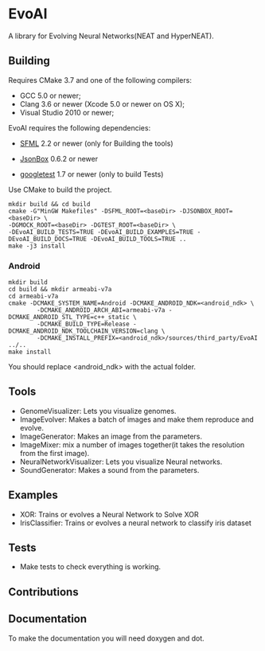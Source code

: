 # EvoAI #

A library for Evolving Neural Networks(NEAT and HyperNEAT).

## Building ##

Requires CMake 3.7 and one of the following compilers:

* GCC 5.0 or newer;
* Clang 3.6 or newer (Xcode 5.0 or newer on OS X);
* Visual Studio 2010 or newer;

EvoAI requires the following dependencies:

* [SFML](http://sfml-dev.org) 2.2 or newer (only for Building the tools)

* [JsonBox](https://github.com/anhero/JsonBox) 0.6.2 or newer

* [googletest](https://github.com/google/googletest) 1.7 or newer (only to build Tests)

Use CMake to build the project.

```
mkdir build && cd build
cmake -G"MinGW Makefiles" -DSFML_ROOT=<baseDir> -DJSONBOX_ROOT=<baseDir> \ 
-DGMOCK_ROOT=<baseDir> -DGTEST_ROOT=<baseDir> \ 
-DEvoAI_BUILD_TESTS=TRUE -DEvoAI_BUILD_EXAMPLES=TRUE -DEvoAI_BUILD_DOCS=TRUE -DEvoAI_BUILD_TOOLS=TRUE ..
make -j3 install
```

### Android ###

```
mkdir build
cd build && mkdir armeabi-v7a
cd armeabi-v7a
cmake -DCMAKE_SYSTEM_NAME=Android -DCMAKE_ANDROID_NDK=<android_ndk> \
        -DCMAKE_ANDROID_ARCH_ABI=armeabi-v7a -DCMAKE_ANDROID_STL_TYPE=c++_static \ 
        -DCMAKE_BUILD_TYPE=Release -DCMAKE_ANDROID_NDK_TOOLCHAIN_VERSION=clang \ 
        -DCMAKE_INSTALL_PREFIX=<android_ndk>/sources/third_party/EvoAI ../..
make install
```

You should replace <android_ndk> with the actual folder.

## Tools ##

* GenomeVisualizer: Lets you visualize genomes.
* ImageEvolver: Makes a batch of images and make them reproduce and evolve.
* ImageGenerator: Makes an image from the parameters.
* ImageMixer: mix a number of images together(it takes the resolution from the first image).
* NeuralNetworkVisualizer: Lets you visualize Neural networks.
* SoundGenerator: Makes a sound from the parameters.

## Examples ##

* XOR: Trains or evolves a Neural Network to Solve XOR
* IrisClassifier: Trains or evolves a neural network to classify iris dataset

## Tests ##

* Make tests to check everything is working.

## Contributions ##


## Documentation ##

To make the documentation you will need doxygen and dot.
